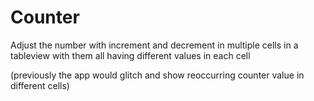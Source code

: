 # Counter

Adjust the number with increment and decrement in multiple cells in a tableview with them all having different values in each cell 

(previously the app would glitch and show reoccurring counter value in different cells) 
